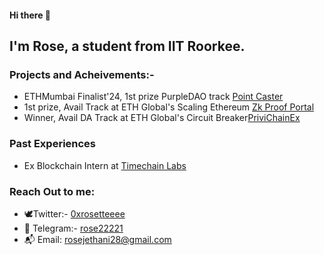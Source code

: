 

#### Hi there 👋

## I'm Rose, a student from IIT Roorkee. 

### Projects and Acheivements:-
- ETHMumbai Finalist'24, 1st prize PurpleDAO track  [Point Caster](https://github.com/rose2221/ETHMumbai)
- 1st prize, Avail Track at ETH Global's Scaling Ethereum [Zk Proof Portal](https://github.com/rose2221/ScalingEthereum)
- Winner, Avail DA Track at ETH Global's Circuit Breaker[PriviChainEx](https://github.com/PriviChainEx/)

### Past Experiences
- Ex Blockchain Intern at [Timechain Labs](https://timechainlabs.io/)
  

### Reach Out to me:
- 🕊️Twitter:- [0xrosetteeee](https://twitter.com/0xrosetteeee)
- 📩 Telegram:- [rose22221](https://t.me/rose22221)
- 📬 Email: [rosejethani28@gmail.com](rosejethani28@gmail.com)

